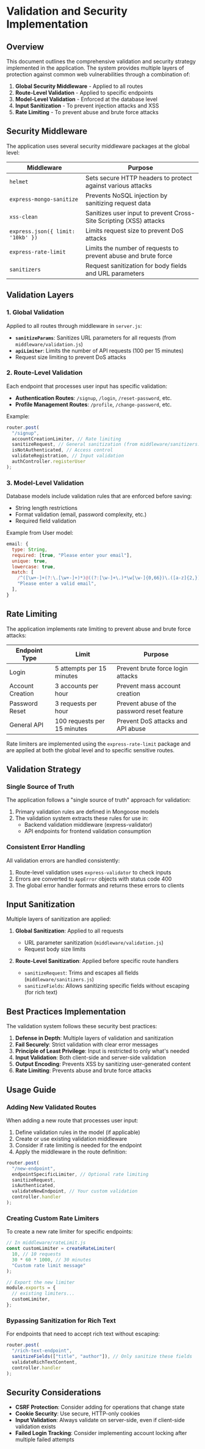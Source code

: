 # Validation and Security Implementation

## Overview

This document outlines the comprehensive validation and security strategy implemented in the application. The system provides multiple layers of protection against common web vulnerabilities through a combination of:

1. **Global Security Middleware** - Applied to all routes
2. **Route-Level Validation** - Applied to specific endpoints
3. **Model-Level Validation** - Enforced at the database level
4. **Input Sanitization** - To prevent injection attacks and XSS
5. **Rate Limiting** - To prevent abuse and brute force attacks

## Security Middleware

The application uses several security middleware packages at the global level:

| Middleware                        | Purpose                                                            |
| --------------------------------- | ------------------------------------------------------------------ |
| `helmet`                          | Sets secure HTTP headers to protect against various attacks        |
| `express-mongo-sanitize`          | Prevents NoSQL injection by sanitizing request data                |
| `xss-clean`                       | Sanitizes user input to prevent Cross-Site Scripting (XSS) attacks |
| `express.json({ limit: '10kb' })` | Limits request size to prevent DoS attacks                         |
| `express-rate-limit`              | Limits the number of requests to prevent abuse and brute force     |
| `sanitizers`                      | Request sanitization for body fields and URL parameters            |

## Validation Layers

### 1. Global Validation

Applied to all routes through middleware in `server.js`:

- **`sanitizeParams`**: Sanitizes URL parameters for all requests (from `middleware/validation.js`)
- **`apiLimiter`**: Limits the number of API requests (100 per 15 minutes)
- Request size limiting to prevent DoS attacks

### 2. Route-Level Validation

Each endpoint that processes user input has specific validation:

- **Authentication Routes**: `/signup`, `/login`, `/reset-password`, etc.
- **Profile Management Routes**: `/profile`, `/change-password`, etc.

Example:

```javascript
router.post(
  "/signup",
  accountCreationLimiter, // Rate limiting
  sanitizeRequest, // General sanitization (from middleware/sanitizers.js)
  isNotAuthenticated, // Access control
  validateRegistration, // Input validation
  authController.registerUser
);
```

### 3. Model-Level Validation

Database models include validation rules that are enforced before saving:

- String length restrictions
- Format validation (email, password complexity, etc.)
- Required field validation

Example from User model:

```javascript
email: {
  type: String,
  required: [true, "Please enter your email"],
  unique: true,
  lowercase: true,
  match: [
    /^([\w+-]+(?:\.[\w+-]+)*)@((?:[\w-]+\.)*\w[\w-]{0,66})\.([a-z]{2,})$/i,
    "Please enter a valid email",
  ],
}
```

## Rate Limiting

The application implements rate limiting to prevent abuse and brute force attacks:

| Endpoint Type    | Limit                       | Purpose                                     |
| ---------------- | --------------------------- | ------------------------------------------- |
| Login            | 5 attempts per 15 minutes   | Prevent brute force login attacks           |
| Account Creation | 3 accounts per hour         | Prevent mass account creation               |
| Password Reset   | 3 requests per hour         | Prevent abuse of the password reset feature |
| General API      | 100 requests per 15 minutes | Prevent DoS attacks and API abuse           |

Rate limiters are implemented using the `express-rate-limit` package and are applied at both the global level and to specific sensitive routes.

## Validation Strategy

### Single Source of Truth

The application follows a "single source of truth" approach for validation:

1. Primary validation rules are defined in Mongoose models
2. The validation system extracts these rules for use in:
   - Backend validation middleware (express-validator)
   - API endpoints for frontend validation consumption

### Consistent Error Handling

All validation errors are handled consistently:

1. Route-level validation uses `express-validator` to check inputs
2. Errors are converted to `AppError` objects with status code 400
3. The global error handler formats and returns these errors to clients

## Input Sanitization

Multiple layers of sanitization are applied:

1. **Global Sanitization**: Applied to all requests

   - URL parameter sanitization (`middleware/validation.js`)
   - Request body size limits

2. **Route-Level Sanitization**: Applied before specific route handlers
   - `sanitizeRequest`: Trims and escapes all fields (`middleware/sanitizers.js`)
   - `sanitizeFields`: Allows sanitizing specific fields without escaping (for rich text)

## Best Practices Implementation

The validation system follows these security best practices:

1. **Defense in Depth**: Multiple layers of validation and sanitization
2. **Fail Securely**: Strict validation with clear error messages
3. **Principle of Least Privilege**: Input is restricted to only what's needed
4. **Input Validation**: Both client-side and server-side validation
5. **Output Encoding**: Prevents XSS by sanitizing user-generated content
6. **Rate Limiting**: Prevents abuse and brute force attacks

## Usage Guide

### Adding New Validated Routes

When adding a new route that processes user input:

1. Define validation rules in the model (if applicable)
2. Create or use existing validation middleware
3. Consider if rate limiting is needed for the endpoint
4. Apply the middleware in the route definition:

```javascript
router.post(
  "/new-endpoint",
  endpointSpecificLimiter, // Optional rate limiting
  sanitizeRequest,
  isAuthenticated,
  validateNewEndpoint, // Your custom validation
  controller.handler
);
```

### Creating Custom Rate Limiters

To create a new rate limiter for specific endpoints:

```javascript
// In middleware/rateLimit.js
const customLimiter = createRateLimiter(
  10, // 10 requests
  30 * 60 * 1000, // 30 minutes
  "Custom rate limit message"
);

// Export the new limiter
module.exports = {
  // existing limiters...
  customLimiter,
};
```

### Bypassing Sanitization for Rich Text

For endpoints that need to accept rich text without escaping:

```javascript
router.post(
  "/rich-text-endpoint",
  sanitizeFields(["title", "author"]), // Only sanitize these fields
  validateRichTextContent,
  controller.handler
);
```

## Security Considerations

- **CSRF Protection**: Consider adding for operations that change state
- **Cookie Security**: Use secure, HTTP-only cookies
- **Input Validation**: Always validate on server-side, even if client-side validation exists
- **Failed Login Tracking**: Consider implementing account locking after multiple failed attempts
